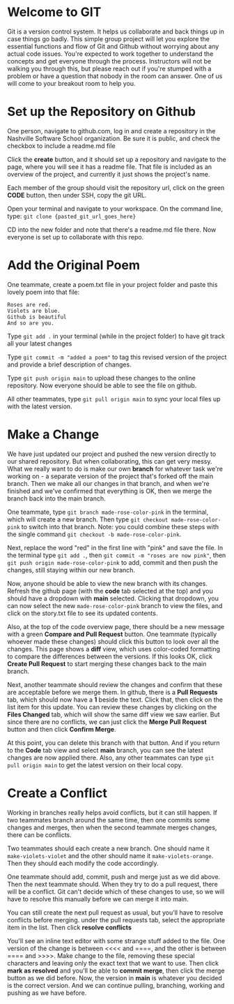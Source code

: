 
# Welcome to GIT

Git is a version control system. It helps us collaborate and back things up in case things go badly. This simple group project will let you explore the essential functions and flow of Git and Github without worrying about any actual code issues. You're expected to work together to understand the concepts and get everyone through the process. Instructors will not be walking you through this, but please reach out if you're stumped with a problem or have a question that nobody in the room can answer. One of us will come to your breakout room to help you.

# Set up the Repository on Github

One person, navigate to github.com, log in and create a repository in the Nashville Software School organization. Be sure it is public, and check the checkbox to include a readme.md file

Click the **create** button, and it should set up a repository and navigate to the page, where you will see it has a readme file. That file is included as an overview of the project, and currently it just shows the project's name.

Each member of the group should visit the repository url, click on the green **CODE** button, then under SSH, copy the git URL.

Open your terminal and navigate to your workspace. On the command line, type: `git clone {pasted_git_url_goes_here}`

CD into the new folder and note that there's a readme.md file there. Now everyone is set up to collaborate with this repo.

# Add the Original Poem

One teammate, create a poem.txt file in your project folder and paste this lovely poem into that file:
```
Roses are red.
Violets are blue.
Github is beautiful
And so are you.
```

Type `git add .` in your terminal (while in the project folder) to have git track all your latest changes

Type `git commit -m "added a poem"` to tag this revised version of the project and provide a brief description of changes.

Type `git push origin main` to upload these changes to the online repository. Now everyone should be able to see the file on github.

All other teammates, type `git pull origin main` to sync your local files up with the latest version.

# Make a Change

We have just updated our project and pushed the new version directly to our shared repository. But when collaborating, this can get very messy. What we really want to do is make our own **branch** for whatever task we're working on - a separate version of the project that's forked off the main branch. Then we make all our changes in that branch, and when we're finished and we've confirmed that everything is OK, then we merge the branch back into the main branch.

One teammate, type `git branch made-rose-color-pink` in the terminal, which will create a new branch. Then type `git checkout made-rose-color-pink` to switch into that branch. Note: you could combine these steps with the single command `git checkout -b made-rose-color-pink`.

Next, replace the word "red" in the first line with "pink" and save the file. In the terminal type `git add .`, then `git commit -m "roses are now pink"`, then `git push origin made-rose-color-pink` to add, commit and then push the changes, still staying within our new branch.

Now, anyone should be able to view the new branch with its changes. Refresh the github page (with the **code** tab selected at the top) and you should have a dropdown with **main** selected. Clicking that dropdown, you can now select the new `made-rose-color-pink` branch to view the files, and click on the story.txt file to see its updated contents. 

Also, at the top of the code overview page, there should be a new message with a green **Compare and Pull Request** button. One teammate (typically whoever made these changes) should click this button to look over all the changes. This page shows a **diff** view, which uses color-coded formatting to compare the differences between the versions. If this looks OK, click **Create Pull Request** to start merging these changes back to the main branch.

Next, another teammate should review the changes and confirm that these are acceptable before we merge them. In github, there is a **Pull Requests** tab, which should now have a **1** beside the text. Click that, then click on the list item for this update. You can review these changes by clicking on the **Files Changed** tab, which will show the same diff view we saw earlier. But since there are no conflicts, we can just click the **Merge Pull Request** button and then click **Confirm Merge**. 

At this point, you can delete this branch with that button. And if you return to the **Code** tab view and select **main** branch, you can see the latest changes are now applied there. Also, any other teammates can type `git pull origin main` to get the latest version on their local copy.

# Create a Conflict

Working in branches really helps avoid conflicts, but it can still happen. If two teammates branch around the same time, then one commits some changes and merges, then when the second teammate merges changes, there can be conflicts. 

Two teammates should each create a new branch. One should name it `make-violets-violet` and the other should name it `make-violets-orange`. Then they should each modify the code accordingly. 

One teammate should add, commit, push and merge just as we did above. Then the next teammate should. When they try to do a pull request, there will be a conflict. Git can't decide which of these changes to use, so we will have to resolve this manually before we can merge it into main. 

You can still create the next pull request as usual, but you'll have to resolve conflicts before merging. under the pull requests tab, select the appropriate item in the list. Then click **resolve conflicts**

You'll see an inline text editor with some strange stuff added to the file. One version of the change is between <<<< and ====, and the other is between ==== and >>>>. Make change to the file, removing these special characters and leaving only the exact text that we want to use. Then click **mark as resolved** and you'll be able to **commit merge**, then click the merge button as we did before. Now, the version in **main** is whatever you decided is the correct version. And we can continue pulling, branching, working and pushing as we have before.


